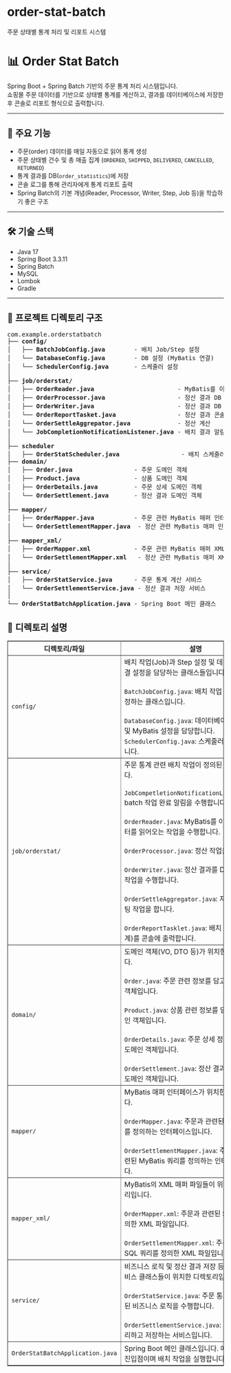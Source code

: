 # order-stat-batch
주문 상태별 통계 처리 및 리포트 시스템

# 📊 Order Stat Batch

Spring Boot + Spring Batch 기반의 주문 통계 처리 시스템입니다.  
쇼핑몰 주문 데이터를 기반으로 상태별 통계를 계산하고, 결과를 데이터베이스에 저장한 후 콘솔로 리포트 형식으로 출력합니다.

---

## 📌 주요 기능

- 주문(order) 데이터를 매일 자동으로 읽어 통계 생성
- 주문 상태별 건수 및 총 매출 집계 (`ORDERED`, `SHIPPED`, `DELIVERED`, `CANCELLED`, `RETURNED`)
- 통계 결과를 DB(`order_statistics`)에 저장
- 콘솔 로그를 통해 관리자에게 통계 리포트 출력
- Spring Batch의 기본 개념(Reader, Processor, Writer, Step, Job 등)을 학습하기 좋은 구조

---

## 🛠 기술 스택

- Java 17
- Spring Boot 3.3.11
- Spring Batch
- MySQL
- Lombok
- Gradle

---

<h2>📁 프로젝트 디렉토리 구조</h2>

<pre>
com.example.orderstatbatch
├── <b>config/</b>                        
│   ├── <b>BatchJobConfig.java</b>        - 배치 Job/Step 설정
│   └── <b>DatabaseConfig.java</b>        - DB 설정 (MyBatis 연결)
│   └── <b>SchedulerConfig.java</b>       - 스케줄러 설정
│
├── <b>job/orderstat/</b>                 
│   ├── <b>OrderReader.java</b>                       - MyBatis를 이용해 주문 데이터 읽기
│   ├── <b>OrderProcessor.java</b>                    - 정산 결과 DB 저장
│   ├── <b>OrderWriter.java</b>                       - 정산 결과 DB 저장
│   └── <b>OrderReportTasket.java</b>                 - 정산 결과 콘솔 출력
│   └── <b>OrderSettleAggrepator.java</b>             - 정산 계산
│   └── <b>JobCompletionNotificationListener.java</b> - 배치 결과 알림
│
├── <b>scheduler</b>                        
│   ├── <b>OrderStatScheduler.java</b>                 - 배치 스케줄러 
├── <b>domain/</b>                        
│   ├── <b>Order.java</b>                 - 주문 도메인 객체
│   ├── <b>Product.java</b>               - 상품 도메인 객체
│   ├── <b>OrderDetails.java</b>          - 주문 상세 도메인 객체
│   └── <b>OrderSettlement.java</b>       - 정산 결과 도메인 객체
│
├── <b>mapper/</b>                        
│   ├── <b>OrderMapper.java</b>           - 주문 관련 MyBatis 매퍼 인터페이스
│   └── <b>OrderSettlementMapper.java</b>  - 정산 관련 MyBatis 매퍼 인터페이스
│
├── <b>mapper_xml/</b>                    
│   ├── <b>OrderMapper.xml</b>            - 주문 관련 MyBatis 매퍼 XML
│   └── <b>OrderSettlementMapper.xml</b>   - 정산 관련 MyBatis 매퍼 XML
│
├── <b>service/</b>                       
│   ├── <b>OrderStatService.java</b>      - 주문 통계 계산 서비스
│   └── <b>OrderSettlementService.java</b> - 정산 결과 저장 서비스
│
└── <b>OrderStatBatchApplication.java</b> - Spring Boot 메인 클래스
</pre>



<h2>📌 디렉토리 설명</h2>
<table border="1" cellpadding="6" cellspacing="0">
  <thead>
    <tr>
      <th>디렉토리/파일</th>
      <th>설명</th>
    </tr>
  </thead>
  <tbody>
    <tr>
      <td><code>config/</code></td>
      <td>
        배치 작업(Job)과 Step 설정 및 데이터베이스 연결 설정을 담당하는 클래스들입니다. <br/><br/>
        <code>BatchJobConfig.java</code>: 배치 작업 및 Step을 설정하는 클래스입니다. <br/><br/>
        <code>DatabaseConfig.java</code>: 데이터베이스 연결 설정 및 MyBatis 설정을 담당합니다.
        <code>SchedulerConfig.java</code>: 스케줄러 설정을 담당합니다.
      </td>
    </tr>
    <tr>
      <td><code>job/orderstat/</code></td>
      <td>
        주문 통계 관련 배치 작업이 정의된 디렉토리입니다. <br/><br/>
        <code>JobCompetletionNotificationListener.java</code>: batch 작업 완료 알림을 수행합니다.<br/><br/>
        <code>OrderReader.java</code>: MyBatis를 이용해 주문 데이터를 읽어오는 작업을 수행합니다. <br/><br/>
        <code>OrderProcessor.java</code>: 정산 작업을 수행합니다. <br/><br/>
        <code>OrderWriter.java</code>: 정산 결과를 DB에 저장하는 작업을 수행합니다. <br/><br/>
        <code>OrderSettleAggregator.java</code>: 저장 데이터 세팅 작업을 합니다. <br/><br/>
        <code>OrderReportTasklet.java</code>: 배치 실행 결과(통계)를 콘솔에 출력합니다.
      </td>
    </tr>
    <tr>
      <td><code>domain/</code></td>
      <td>
        도메인 객체(VO, DTO 등)가 위치한 디렉토리입니다. <br/><br/>
        <code>Order.java</code>: 주문 관련 정보를 담고 있는 도메인 객체입니다. <br/><br/>
        <code>Product.java</code>: 상품 관련 정보를 담고 있는 도메인 객체입니다. <br/><br/>
        <code>OrderDetails.java</code>: 주문 상세 정보를 담고 있는 도메인 객체입니다. <br/><br/>
        <code>OrderSettlement.java</code>: 정산 결과를 담고 있는 도메인 객체입니다.
      </td>
    </tr>
    <tr>
      <td><code>mapper/</code></td>
      <td>
        MyBatis 매퍼 인터페이스가 위치한 디렉토리입니다. <br/><br/>
        <code>OrderMapper.java</code>: 주문과 관련된 MyBatis 쿼리를 정의하는 인터페이스입니다. <br/><br/>
        <code>OrderSettlementMapper.java</code>: 주문 정산과 관련된 MyBatis 쿼리를 정의하는 인터페이스입니다.
      </td>
    </tr>
    <tr>
      <td><code>mapper_xml/</code></td>
      <td>
        MyBatis의 XML 매퍼 파일들이 위치하는 디렉토리입니다. <br/><br/>
        <code>OrderMapper.xml</code>: 주문과 관련된 SQL 쿼리를 정의한 XML 파일입니다. <br/><br/>
        <code>OrderSettlementMapper.xml</code>: 주문 정산 관련 SQL 쿼리를 정의한 XML 파일입니다.
      </td>
    </tr>
    <tr>
      <td><code>service/</code></td>
      <td>
        비즈니스 로직 및 정산 결과 저장 등을 담당하는 서비스 클래스들이 위치한 디렉토리입니다. <br/><br/>
        <code>OrderStatService.java</code>: 주문 통계 계산과 관련된 비즈니스 로직을 수행합니다. <br/><br/>
        <code>OrderSettlementService.java</code>: 정산 결과를 처리하고 저장하는 서비스입니다.
      </td>
    </tr>
    <tr>
      <td><code>OrderStatBatchApplication.java</code></td>
      <td>
        Spring Boot 메인 클래스입니다. 애플리케이션의 진입점이며 배치 작업을 실행합니다.
      </td>
    </tr>
  </tbody>
</table>



